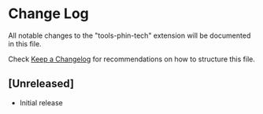 # Change Log

All notable changes to the "tools-phin-tech" extension will be documented in this file.

Check [Keep a Changelog](http://keepachangelog.com/) for recommendations on how to structure this file.

## [Unreleased]

- Initial release